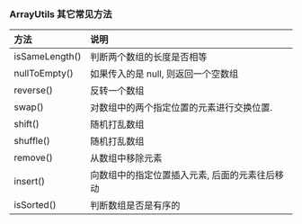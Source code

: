 
### ArrayUtils 其它常见方法


| 方法        | 说明                                   |
| :---------- | :------------------------------------  |
|isSameLength() | 判断两个数组的长度是否相等
|nullToEmpty() | 如果传入的是 null, 则返回一个空数组
|reverse() | 反转一个数组
|swap() | 对数组中的两个指定位置的元素进行交换位置.
|shift() | 随机打乱数组
|shuffle() | 随机打乱数组
|remove() | 从数组中移除元素
|insert() | 向数组中的指定位置插入元素, 后面的元素往后移动
|isSorted() | 判断数组是否是有序的

